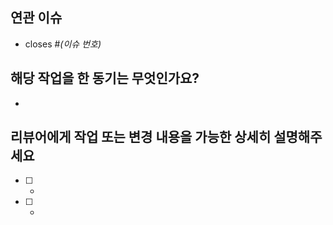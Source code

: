 ## 연관 이슈
- closes #*(이슈 번호)*

## 해당 작업을 한 동기는 무엇인가요?
-

## 리뷰어에게 작업 또는 변경 내용을 가능한 상세히 설명해주세요
- [ ] 
    -
- [ ] 
    - 
